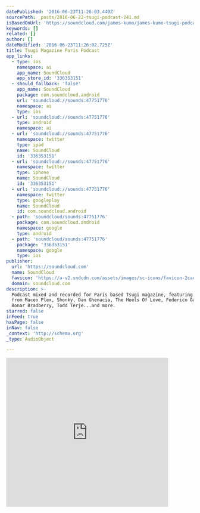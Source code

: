 ```yaml
---
datePublished: '2016-06-23T11:26:03.440Z'
sourcePath: _posts/2016-06-22-tsugi-podcast-241.md
isBasedOnUrl: 'https://soundcloud.com/james-kumo/james-kumo-tsugi-podcast'
keywords: []
related: []
author: []
dateModified: '2016-06-23T11:26:02.725Z'
title: Tsugi Magazine Paris Podcast
app_links:
  - type: ios
    namespace: ai
    app_name: SoundCloud
    app_store_id: '336353151'
  - should_fallback: 'false'
    app_name: SoundCloud
    package: com.soundcloud.android
    url: 'soundcloud://sounds:47751776'
    namespace: ai
    type: ios
  - url: 'soundcloud://sounds:47751776'
    type: android
    namespace: ai
  - url: 'soundcloud://sounds:47751776'
    namespace: twitter
    type: ipad
    name: SoundCloud
    id: '336353151'
  - url: 'soundcloud://sounds:47751776'
    namespace: twitter
    type: iphone
    name: SoundCloud
    id: '336353151'
  - url: 'soundcloud://sounds:47751776'
    namespace: twitter
    type: googleplay
    name: SoundCloud
    id: com.soundcloud.android
  - path: 'soundcloud/sounds:47751776'
    package: com.soundcloud.android
    namespace: google
    type: android
  - path: 'soundcloud/sounds:47751776'
    package: '336353151'
    namespace: google
    type: ios
publisher:
  url: 'https://soundcloud.com'
  name: SoundCloud
  favicon: 'https://a-v2.sndcdn.com/assets/images/sc-icons/favicon-2cadd14b.ico'
  domain: soundcloud.com
description: >-
  Podcast mixed and recorded for Paris based Tsugi magazine, featuring music
  from Maceo Plex, Shonky, Dan Ghenacia, The Heels Of Love, Federico Gandin,
  Bonar Bradberry, Todd Terje...and more.
starred: false
inFeed: true
hasPage: false
inNav: false
_context: 'http://schema.org'
_type: AudioObject

---
```

<iframe src="https://cdn.embedly.com/widgets/media.html?src=https%3A%2F%2Fw.soundcloud.com%2Fplayer%2F%3Furl%3Dhttps%253A%252F%252Fapi.soundcloud.com%252Ftracks%252F47751776%26auto_play%3Dfalse%26show_artwork%3Dtrue%26visual%3Dtrue%26origin%3Dtwitter&amp;src_secure=1&amp;url=https%3A%2F%2Fsoundcloud.com%2Fjames-kumo%2Fjames-kumo-tsugi-podcast&amp;key=b7d04c9b404c499eba89ee7072e1c4f7&amp;type=text%2Fhtml&amp;schema=soundcloud" width="435" height="400" scrolling="no" frameborder="0" allowfullscreen="" style=""></iframe>